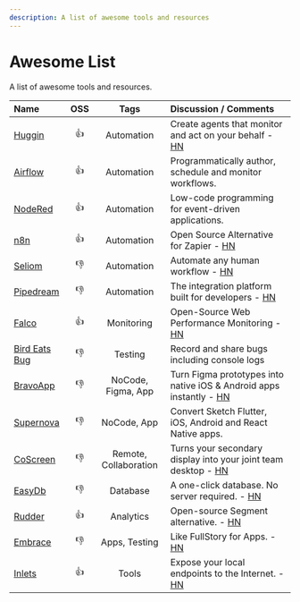 ```yaml
---
description: A list of awesome tools and resources
---
```


# Awesome List

A list of awesome tools and resources.

| Name                                                  |     OSS      |         Tags          | Discussion / Comments                                                                                            |
| :---------------------------------------------------- | :----------: | :-------------------: | :--------------------------------------------------------------------------------------------------------------- |
| [Huggin](https://github.com/huginn/huginn)            |  :thumbsup:  |      Automation       | Create agents that monitor and act on your behalf - [HN](https://news.ycombinator.com/item?id=21772610)          |
| [Airflow](https://airflow.apache.org)                 |  :thumbsup:  |      Automation       | Programmatically author, schedule and monitor workflows.                                                         |
| [NodeRed](https://nodered.org)                        |  :thumbsup:  |      Automation       | Low-code programming for event-driven applications.                                                              |
| [n8n](https://n8n.io/)                                |  :thumbsup:  |      Automation       | Open Source Alternative for Zapier - [HN](https://hn.premii.com/#/comments/21191676)                             |
| [Seliom](https://www.seliom.com/)                     | :thumbsdown: |      Automation       | Automate any human workflow - [HN](https://hn.premii.com/#/comments/21692901)                                    |
| [Pipedream](https://pipedream.com/)                   | :thumbsdown: |      Automation       | The integration platform built for developers - [HN](https://news.ycombinator.com/item?id=21270424)              |
| [Falco](https://github.com/theodo/falco)              |  :thumbsup:  |      Monitoring       | Open-Source Web Performance Monitoring - [HN](https://hn.premii.com/#/comments/21782714)                         |
| [Bird Eats Bug](https://birdeatsbug.com/)             | :thumbsdown: |        Testing        | Record and share bugs including console logs                                                                     |
| [BravoApp](https://www.bravostudio.app/)              | :thumbsdown: |  NoCode, Figma, App   | Turn Figma prototypes into native iOS & Android apps instantly - [HN](https://hn.premii.com/#/comments/21753401) |
| [Supernova](https://supernova.io)                     | :thumbsdown: |      NoCode, App      | Convert Sketch Flutter, iOS, Android and React Native apps.                                                      |
| [CoScreen](https://www.coscreen.co/)                  | :thumbsdown: | Remote, Collaboration | Turns your secondary display into your joint team desktop - [HN](https://news.ycombinator.com/item?id=21639525)  |
| [EasyDb](https://easydb.io/)                          | :thumbsdown: |       Database        | A one-click database. No server required. - [HN](https://news.ycombinator.com/item?id=21587935)                  |
| [Rudder](https://github.com/rudderlabs/rudder-server) |  :thumbsup:  |       Analytics       | Open-source Segment alternative. - [HN](https://news.ycombinator.com/item?id=21081756)                           |
| [Embrace](https://embrace.io/)                        | :thumbsdown: |     Apps, Testing     | Like FullStory for Apps. - [HN](https://hn.premii.com/#/comments/20677403)                                       |
| [Inlets](https://github.com/inlets/inlets)            |  :thumbsup:  |         Tools         | Expose your local endpoints to the Internet. - [HN](https://hn.premii.com/#/comments/20410552)                   |


